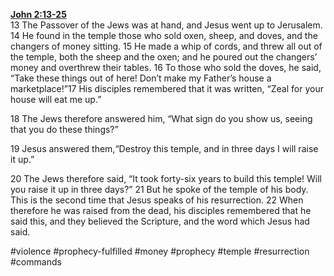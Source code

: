 **[John 2:13-25](http://www.blueletterbible.org/search/preSearch.cfm?Criteria=John+2.13-25&t=NIV)**  
13 The Passover of the Jews was at hand, and Jesus went up to Jerusalem. 14 He found in the temple those who sold oxen, sheep, and doves, and the changers of money sitting. 15 He made a whip of cords, and threw all out of the temple, both the sheep and the oxen; and he poured out the changers’ money and overthrew their tables. 16 To those who sold the doves, he said, “Take these things out of here! Don’t make my Father’s house a marketplace!”17 His disciples remembered that it was written, “Zeal for your house will eat me up.” 

18 The Jews therefore answered him, “What sign do you show us, seeing that you do these things?” 

19 Jesus answered them,“Destroy this temple, and in three days I will raise it up.” 

20 The Jews therefore said, “It took forty-six years to build this temple! Will you raise it up in three days?” 21 But he spoke of the temple of his body. This is the second time that Jesus speaks of his resurrection. 22 When therefore he was raised from the dead, his disciples remembered that he said this, and they believed the Scripture, and the word which Jesus had said.

#violence #prophecy-fulfilled #money #prophecy #temple #resurrection #commands